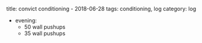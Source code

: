 title: convict conditioning - 2018-06-28
tags: conditioning, log
category: log

- evening:
    - 50 wall pushups
    - 35 wall pushups
